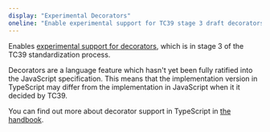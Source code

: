 ```yaml
---
display: "Experimental Decorators"
oneline: "Enable experimental support for TC39 stage 3 draft decorators."
---
```


Enables [experimental support for decorators](https://github.com/tc39/proposal-decorators), which is in stage 3
of the TC39 standardization process.

Decorators are a language feature which hasn't yet been fully ratified into the JavaScript specification.
This means that the implementation version in TypeScript may differ from the implementation in JavaScript when it it decided by TC39.

You can find out more about decorator support in TypeScript in [the handbook](/docs/handbook/decorators.html).
